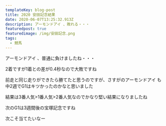 ```yaml
---
templateKey: blog-post
title: 2020 安田記念結果
date: 2020-06-07T13:25:32.913Z
description: アーモンドアイ 、敗れる・・・
featuredpost: true
featuredimage: /img/安田記念.png
tags:
  - 競馬
---
```

アーモンドアイ 、普通に負けましたね・・・

2着ですが1着との差が0.4秒なので大敗ですね

前走と同じ走りができたら勝てたと思うのですが、さすがのアーモンドアイ も中2週でG1はキツかったのかなと思いました

結果は3番人気>1番人気>2番人気なのでかなり堅い結果になりましたね

次のG1は3週間後の宝塚記念ですね

次こそ当てたいなー